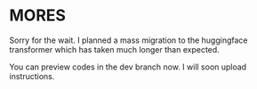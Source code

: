 # MORES

Sorry for the wait. I planned a mass migration to the huggingface transformer which has taken much longer than expected.

You can preview codes in the dev branch now. I will soon upload instructions.
